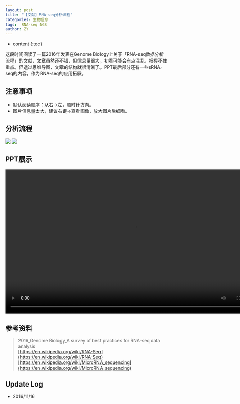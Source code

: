 ```yaml
---
layout: post
title: "【文献】RNA-seq分析流程"
categories: 生物信息
tags:  RNA-seq NGS
author: ZY
---
```


* content
{:toc}

这段时间阅读了一篇2016年发表在Genome Biology上关于「RNA-seq数据分析流程」的文献，文章虽然还不错，但信息量很大，初看可能会有点混乱，把握不住重点。但透过思维导图，文章的结构就很清晰了。PPT最后部分还有一些sRNA-seq的内容，作为RNA-seq的应用拓展。




## 注意事项
- 默认阅读顺序：从右→左，顺时针方向。
- 图片信息量太大，建议右键→查看图像，放大图片后细看。

## 分析流程
![](https://raw.githubusercontent.com/woaielf/woaielf.github.io/master/_posts/Pic/1611/161106-1.png)
![](https://raw.githubusercontent.com/woaielf/woaielf.github.io/master/_posts/Pic/1611/161106-2.png)

## PPT展示
<video width="800" height="450" controls="controls">
    <source src="https://raw.githubusercontent.com/woaielf/woaielf.github.io/master/_posts/Video/161116.mp4" type="video/mp4" />
</video>

## 参考资料
> 2016_Genome Biology_A survey of best practices for RNA-seq data analysis <br>
[https://en.wikipedia.org/wiki/RNA-Seq](https://en.wikipedia.org/wiki/RNA-Seq) <br>
[https://en.wikipedia.org/wiki/MicroRNA_sequencing](https://en.wikipedia.org/wiki/MicroRNA_sequencing)


## Update Log
- 2016/11/16